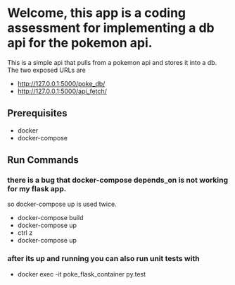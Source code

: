 # Welcome, this app is a coding assessment for implementing a db api for the pokemon api.
This is a simple api that pulls from a pokemon api and stores it into a db.
The two exposed URLs are
 - http://127.0.0.1:5000/poke_db/
 - http://127.0.0.1:5000/api_fetch/


## Prerequisites
 - docker
 - docker-compose

## Run Commands
### there is a bug that docker-compose depends_on is not working for my flask app.
so docker-compose up is used twice.

 - docker-compose build
 - docker-compose up
 - ctrl z
 - docker-compose up

 ### after its up and running you can also run unit tests with
  - docker exec -it poke_flask_container py.test
